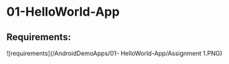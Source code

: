 # 01-HelloWorld-App

## Requirements:

![requirements](/AndroidDemoApps/01- HelloWorld-App/Assignment 1.PNG)

